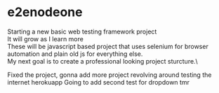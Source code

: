 # e2enodeone

Starting a new basic web testing framework project\
It will grow as I learn more\
These will be javascript based project that uses selenium for browser automation and plain old js for everything else.\
My next goal is to create a professional looking project sturcture.\

Fixed the project, gonna add more project revolving around testing the internet herokuapp
Going to add second test for dropdown tmr
